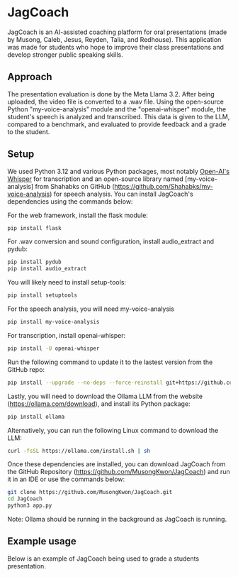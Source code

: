 # JagCoach
JagCoach is an AI-assisted coaching platform for oral presentations (made by Musong, Caleb, Jesus, Reyden, Talia, and Redhouse).  This application was made for students who hope to improve their class presentations and develop stronger public speaking skills.


## Approach

The presentation evaluation is done by the Meta Llama 3.2.  After being uploaded, the video file is converted to a .wav file.  Using the open-source Python "my-voice-analysis" module and the "openai-whisper" module, the student's speech is analyzed and transcribed.  This data is given to the LLM, compared to a benchmark, and evaluated to provide feedback and a grade to the student.

## Setup
We used Python 3.12 and various Python packages, most notably [Open-AI's Whisper](https://github.com/openai/whisper) for transcription and an open-source library named [my-voice-analysis] from Shahabks on GitHub (https://github.com/Shahabks/my-voice-analysis) for speech analysis. You can install JagCoach's dependencies using the commands below:

For the web framework, install the flask module:
```sh
pip install flask
```

For .wav conversion and sound configuration, install audio_extract and pydub:

```sh
pip install pydub
pip install audio_extract
```
You will likely need to install setup-tools: 
```sh
pip install setuptools
```

For the speech analysis, you will need my-voice-analysis
```sh
pip install my-voice-analysis
```

For transcription, install openai-whisper:
```sh
pip install -U openai-whisper
```

Run the following command to update it to the lastest version from the GitHub repo:
```sh
pip install --upgrade --no-deps --force-reinstall git+https://github.com/openai/whisper.git
```
Lastly, you will need to download the Ollama LLM from the website (https://ollama.com/download), and install its Python package:
```sh
pip install ollama
```

Alternatively, you can run the following Linux command to download the LLM:
```sh
curl -fsSL https://ollama.com/install.sh | sh
```
Once these dependencies are installed, you can download JagCoach from the GitHub Repository (https://github.com/MusongKwon/JagCoach) and run it in an IDE or use the commands below:

```sh
git clone https://github.com/MusongKwon/JagCoach.git
cd JagCoach
python3 app.py
```
Note: Ollama should be running in the background as JagCoach is running.

## Example usage

Below is an example of JagCoach being used to grade a students presentation.
